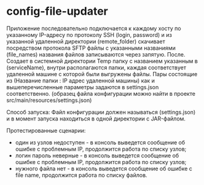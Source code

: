 # config-file-updater

Приложение последовательно подключается к каждому хосту по указанному IP-адресу по протоколу SSH (login, password) и из указанной удаленной директории (remote_folder)
скачивает посредством протокола SFTP файлы с указанными названиями (file_names) названия файлов записываются через запятую.
После. Создает в системной директории Temp папку с названием указанным в (serviceName), внутри располагаются папки, каждая соответствует удаленной машине с которой были выгружены файлы.
Пары состоящие из (Название папки : IP адрес удаленной машины) как и вышеперечисленные параметры задаются в settings.json соответственно. (образец файла конфигурации можно найти в проекте src/main/resources/settings.json)

Способ запуска:
Файл конфигурации должен называться (settings.json) и в момент запуска находиться в одной директории с JAR-файлом.

Протестированные сценарии:
- один из узлов недоступен  -  в консоль выведется сообщение об ошибке с проблемным IP, продолжится работа по списку узлов;
- логин пароль неверные - в консоль выведется сообщение об ошибке с проблемным IP, продолжится работа по списку узлов;
- нужного файла нет - в консоль выведется сообщение об ошибке с file name, продолжится работа по списку файлов.

